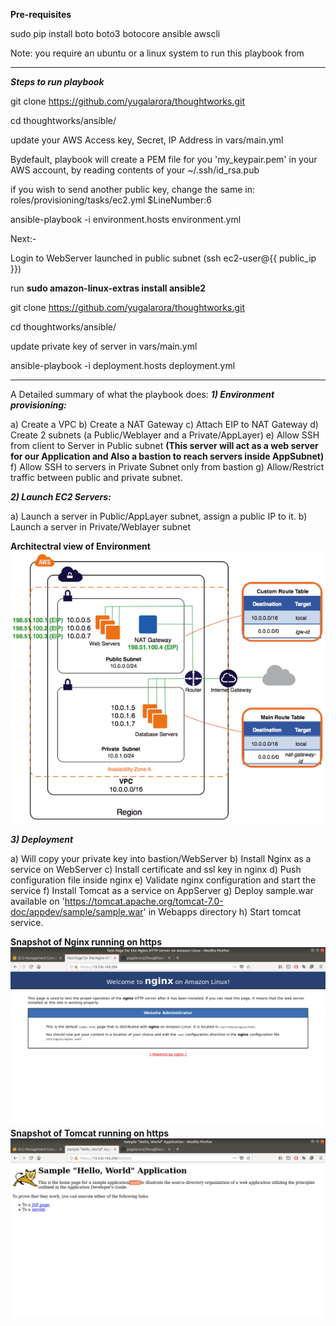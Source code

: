 **Pre-requisites**

sudo pip install boto boto3 botocore ansible awscli

Note: you require an ubuntu or a linux system to run this playbook from

-------------------------------------------------------

***Steps to run playbook***

git clone https://github.com/yugalarora/thoughtworks.git

cd thoughtworks/ansible/

update your AWS Access key, Secret, IP Address in vars/main.yml

Bydefault, playbook will create a PEM file for you 'my_keypair.pem' in your AWS account, by reading contents of your ~/.ssh/id_rsa.pub

if you wish to send another public key, change the same in:
roles/provisioning/tasks/ec2.yml $LineNumber:6

ansible-playbook -i environment.hosts environment.yml

Next:-

Login to WebServer launched in public subnet (ssh ec2-user@{{ public_ip }})

run **sudo amazon-linux-extras install ansible2**

git clone https://github.com/yugalarora/thoughtworks.git

cd thoughtworks/ansible/

update private key of server in vars/main.yml

ansible-playbook -i deployment.hosts deployment.yml

-------------------------------------------------------
A Detailed summary of what the playbook does:
***1) Environment provisioning:***

a) Create a VPC
b) Create a NAT Gateway
c) Attach EIP to NAT Gateway
d) Create 2 subnets (a Public/Weblayer and a Private/AppLayer)
e) Allow SSH from client to Server in Public subnet
**(This server will act as a web server for our Application and Also a bastion to reach servers inside AppSubnet)**
f) Allow SSH to servers in Private Subnet only from bastion
g) Allow/Restrict traffic between public and private subnet.

***2) Launch EC2 Servers:***

a) Launch a server in Public/AppLayer subnet, assign a public IP to it.
b) Launch a server in Private/Weblayer subnet

**Architectral view of Environment**
![alt text](aws.png "VPC architectral view")

***3) Deployment***

a) Will copy your private key into bastion/WebServer
b) Install Nginx as a service on WebServer
c) Install certificate and ssl key in nginx
d) Push configuration file inside nginx
e) Validate nginx configuration and start the service
f) Install Tomcat as a service on AppServer
g) Deploy sample.war available on 'https://tomcat.apache.org/tomcat-7.0-doc/appdev/sample/sample.war'
 in Webapps directory
h) Start tomcat service.

**Snapshot of Nginx running on https**
![alt text](Nginx.png "Nginx home page")
**Snapshot of Tomcat running on https**
![alt text](Tomcat.png "Tomcat sample webapp homepage")

